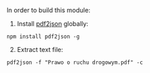 In order to build this module:

1. Install [pdf2json](https://github.com/modesty/pdf2json) globally:

```
npm install pdf2json -g
```

2. Extract text file:

```
pdf2json -f "Prawo o ruchu drogowym.pdf" -c
```